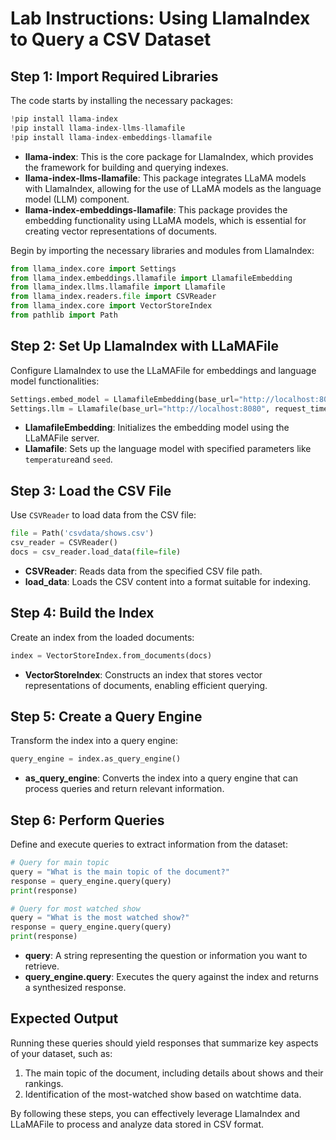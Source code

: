 # **Lab Instructions: Using LlamaIndex to Query a CSV Dataset**

## Step 1: Import Required Libraries

The code starts by installing the necessary packages:

```python
!pip install llama-index
!pip install llama-index-llms-llamafile
!pip install llama-index-embeddings-llamafile
```

- **llama-index**: This is the core package for LlamaIndex, which provides the framework for building and querying indexes.
- **llama-index-llms-llamafile**: This package integrates LLaMA models with LlamaIndex, allowing for the use of LLaMA models as the language model (LLM) component.
- **llama-index-embeddings-llamafile**: This package provides the embedding functionality using LLaMA models, which is essential for creating vector representations of documents.

Begin by importing the necessary libraries and modules from LlamaIndex:

```python
from llama_index.core import Settings
from llama_index.embeddings.llamafile import LlamafileEmbedding
from llama_index.llms.llamafile import Llamafile
from llama_index.readers.file import CSVReader
from llama_index.core import VectorStoreIndex
from pathlib import Path
```

## Step 2: Set Up LlamaIndex with LLaMAFile

Configure LlamaIndex to use the LLaMAFile for embeddings and language model functionalities:

```python
Settings.embed_model = LlamafileEmbedding(base_url="http://localhost:8080", request_timeout=600)
Settings.llm = Llamafile(base_url="http://localhost:8080", request_timeout=600, temperature=0, seed=0)
```

- **LlamafileEmbedding**: Initializes the embedding model using the LLaMAFile server.
- **Llamafile**: Sets up the language model with specified parameters like `temperature`and `seed`.

## Step 3: Load the CSV File

Use `CSVReader` to load data from the CSV file:

```python
file = Path('csvdata/shows.csv')
csv_reader = CSVReader()
docs = csv_reader.load_data(file=file)
```

- **CSVReader**: Reads data from the specified CSV file path.
- **load_data**: Loads the CSV content into a format suitable for indexing.

## Step 4: Build the Index

Create an index from the loaded documents:

```python
index = VectorStoreIndex.from_documents(docs)
```

- **VectorStoreIndex**: Constructs an index that stores vector representations of documents, enabling efficient querying.

## Step 5: Create a Query Engine

Transform the index into a query engine:

```python
query_engine = index.as_query_engine()
```

- **as_query_engine**: Converts the index into a query engine that can process queries and return relevant information.

## Step 6: Perform Queries

Define and execute queries to extract information from the dataset:

```python
# Query for main topic
query = "What is the main topic of the document?"
response = query_engine.query(query)
print(response)

# Query for most watched show
query = "What is the most watched show?"
response = query_engine.query(query)
print(response)
```

- **query**: A string representing the question or information you want to retrieve.
- **query_engine.query**: Executes the query against the index and returns a synthesized response.

## Expected Output

Running these queries should yield responses that summarize key aspects of your dataset, such as:

1. The main topic of the document, including details about shows and their rankings.
2. Identification of the most-watched show based on watchtime data.

By following these steps, you can effectively leverage LlamaIndex and LLaMAFile to process and analyze data stored in CSV format.